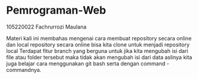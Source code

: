 # Pemrograman-Web

105220022
Fachrurrozi Maulana

Materi kali ini membahas mengenai cara membuat repository secara online dan local
repository secara online bisa kita clone untuk menjadi repository local
Terdapat fitur branch yang berguna untuk jika kita mengubah isi dari file atau folder tersebut maka tidak akan mengubah isi dari data aslinya
kita juga belajar cara menggunakan git bash serta dengan command - commandnya.